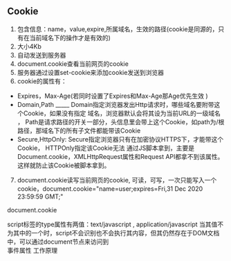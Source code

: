 ## Cookie
1. 包含信息：name，value,expire,所属域名，生效的路径(cookie是同源的，只有在当前域名下的操作才是有效的)
2. 大小4Kb
3. 自动发送到服务器
4. document.cookie查看当前网页的cookie
5. 服务器通过设置set-cookie来添加cookie发送到浏览器
6. cookie的属性有：
- Expires，Max-Age(若同时设置了Expires和Max-Age那Age优先生效 )
- Domain,Path _____ Domain指定浏览器发出Http请求时，哪些域名要附带这个Cookie，如果没有指定 域名，浏览器默认会将其设为当前URL的一级域名 ， Path是请求路径的开关一部分，头信息里会带上这个Cookie，如path为/根路径，那域名下的所有子文件都能带该Cookie
- Secure,HttpOnly:   Secure指定浏览器只有在加密协议HTTPS下，才能带这个Cookie， HTTPOnly指定该Cookie无法 通过JS脚本拿到，主要是Document.cookie，XMLHttpRequest属性和Request API都拿不到该属性。这样就防止该Cookie被脚本拿到。
7. document.cookie读写当前网页的cookie,  可读，可写，一次只能写入一个cookie，document.cookie="name=user;expires=Fri,31 Dec 2020 23:59:59 GMT;"

document.cookie

script标签的type属性有两值：text/javascript , application/javascript 当其值不为其中的一个时，script不会识别也不会执行其内容，但其仍然存在于DOM文档中，可以通过document节点来访问到    
事件属性
工作原理